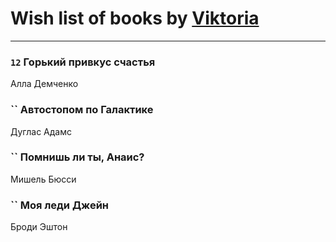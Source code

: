 # Wish list of books by [Viktoria](https://ok.ru/profile/536771522733)
---

### `12` Горький привкус счастья
Алла Демченко


### `` Автостопом по Галактике
Дуглас Адамс

### `` Помнишь ли ты, Анаис?
Мишель Бюсси

### `` Моя леди Джейн
Броди Эштон

